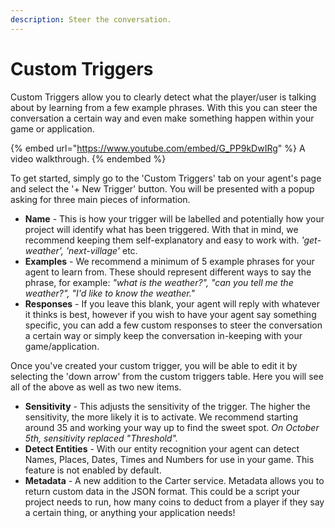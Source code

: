 ```yaml
---
description: Steer the conversation.
---
```


# Custom Triggers

Custom Triggers allow you to clearly detect what the player/user is talking about by learning from a few example phrases. With this you can steer the conversation a certain way and even make something happen within your game or application.

{% embed url="https://www.youtube.com/embed/G_PP9kDwIRg" %}
A video walkthrough.
{% endembed %}

To get started, simply go to the 'Custom Triggers' tab on your agent's page and select the '+ New Trigger' button. You will be presented with a popup asking for three main pieces of information.&#x20;

* **Name** - This is how your trigger will be labelled and potentially how your project will identify what has been triggered. With that in mind, we recommend keeping them self-explanatory and easy to work with. _'get-weather', 'next-village'_ etc.
* **Examples** - We recommend a minimum of 5 example phrases for your agent to learn from. These should represent different ways to say the phrase, for example: _"what is the weather?", "can you tell me the weather?", "I'd like to know the weather."_
* **Responses** - If you leave this blank, your agent will reply with whatever it thinks is best, however if you wish to have your agent say something specific, you can add a few custom responses to steer the conversation a certain way or simply keep the conversation in-keeping with your game/application.

Once you've created your custom trigger, you will be able to edit it by selecting the 'down arrow' from the custom triggers table. Here you will see all of the above as well as two new items.

* **Sensitivity** - This adjusts the sensitivity of the trigger. The higher the sensitivity, the more likely it is to activate. We recommend starting around 35 and working your way up to find the sweet spot. _On October 5th, sensitivity replaced "Threshold"._
* **Detect Entities** - With our entity recognition your agent can detect Names, Places, Dates, Times and Numbers for use in your game. This feature is not enabled by default.
* **Metadata** - A new addition to the Carter service. Metadata allows you to return custom data in the JSON format. This could be a script your project needs to run, how many coins to deduct from a player if they say a certain thing, or anything your application needs!
